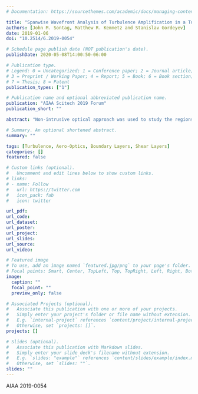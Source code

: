 ```yaml
---
# Documentation: https://sourcethemes.com/academic/docs/managing-content/

title: "Spanwise Wavefront Analysis of Turbulence Amplification in a Turbulent Boundary Layer Forced by an External Shear Layer."
authors: [John M. Sontag, Matthew R. Kemnetz and Stanislav Gordeyev]
date: 2019-01-06
doi: "10.2514/6.2019-0054"

# Schedule page publish date (NOT publication's date).
publishDate: 2020-05-08T14:00:50-06:00

# Publication type.
# Legend: 0 = Uncategorized; 1 = Conference paper; 2 = Journal article;
# 3 = Preprint / Working Paper; 4 = Report; 5 = Book; 6 = Book section;
# 7 = Thesis; 8 = Patent
publication_types: ["1"]

# Publication name and optional abbreviated publication name.
publication: "AIAA Scitech 2019 Forum"
publication_short: ""

abstract: "Non-intrusive optical approach was used to study the regions of the amplified turbulence inside the externally forced boundary layer. Spatially-temporallyresolved wavefronts in the spanwise direction were collected and analyzed. The external forcing signal was used to phase-lock the wavefronts. To compare these wavefronts to the phase-locked velocity results, collected earlier in the same facilities, a Strong Reynold Analogy was used to relate the optical wavefronts and the velocity field. The experimental phase-locked wavefronts were found to be quantitatively agree the phase-locked results, predicted from the velocity field. The residual OPDrms was found to be corrupted by the aperture effects. As an alternative approach, local deflection angles, which are insensitive to aperture effects, were analyzed and exhibit good qualitative agreement with the velocity results."

# Summary. An optional shortened abstract.
summary: ""

tags: [Turbulence, Aero-Optics, Boundary Layers, Shear Layers]
categories: []
featured: false

# Custom links (optional).
#   Uncomment and edit lines below to show custom links.
# links:
# - name: Follow
#   url: https://twitter.com
#   icon_pack: fab
#   icon: twitter

url_pdf:
url_code:
url_dataset:
url_poster:
url_project:
url_slides:
url_source:
url_video:

# Featured image
# To use, add an image named `featured.jpg/png` to your page's folder. 
# Focal points: Smart, Center, TopLeft, Top, TopRight, Left, Right, BottomLeft, Bottom, BottomRight.
image:
  caption: ""
  focal_point: ""
  preview_only: false

# Associated Projects (optional).
#   Associate this publication with one or more of your projects.
#   Simply enter your project's folder or file name without extension.
#   E.g. `internal-project` references `content/project/internal-project/index.md`.
#   Otherwise, set `projects: []`.
projects: []

# Slides (optional).
#   Associate this publication with Markdown slides.
#   Simply enter your slide deck's filename without extension.
#   E.g. `slides: "example"` references `content/slides/example/index.md`.
#   Otherwise, set `slides: ""`.
slides: ""
---
```


AIAA 2019-0054